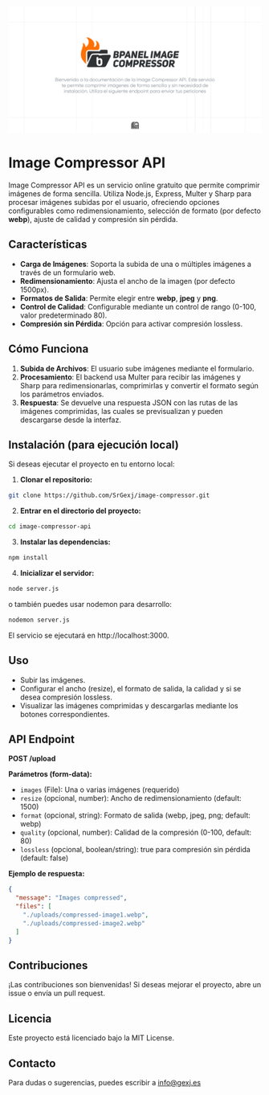 ![alt text](repository-open-graph-template.png)

# Image Compressor API

Image Compressor API es un servicio online gratuito que permite comprimir imágenes de forma sencilla. Utiliza Node.js, Express, Multer y Sharp para procesar imágenes subidas por el usuario, ofreciendo opciones configurables como redimensionamiento, selección de formato (por defecto **webp**), ajuste de calidad y compresión sin pérdida.

## Características

- **Carga de Imágenes**: Soporta la subida de una o múltiples imágenes a través de un formulario web.
- **Redimensionamiento**: Ajusta el ancho de la imagen (por defecto 1500px).
- **Formatos de Salida**: Permite elegir entre **webp**, **jpeg** y **png**.
- **Control de Calidad**: Configurable mediante un control de rango (0-100, valor predeterminado 80).
- **Compresión sin Pérdida**: Opción para activar compresión lossless.

## Cómo Funciona

1. **Subida de Archivos**: El usuario sube imágenes mediante el formulario.
2. **Procesamiento**: El backend usa Multer para recibir las imágenes y Sharp para redimensionarlas, comprimirlas y convertir el formato según los parámetros enviados.
3. **Respuesta**: Se devuelve una respuesta JSON con las rutas de las imágenes comprimidas, las cuales se previsualizan y pueden descargarse desde la interfaz.

## Instalación (para ejecución local)

Si deseas ejecutar el proyecto en tu entorno local:

1. **Clonar el repositorio:**
```bash
git clone https://github.com/SrGexj/image-compressor.git
```

2. **Entrar en el directorio del proyecto:**
```bash
cd image-compressor-api
```

3. **Instalar las dependencias:**
```bash
npm install
```

4. **Inicializar el servidor:**
```bash
node server.js
```

o también puedes usar nodemon para desarrollo:
```bash
nodemon server.js
```

El servicio se ejecutará en http://localhost:3000.

## Uso

- Subir las imágenes.
- Configurar el ancho (resize), el formato de salida, la calidad y si se desea compresión lossless.
- Visualizar las imágenes comprimidas y descargarlas mediante los botones correspondientes.

## API Endpoint

**POST /upload**

**Parámetros (form-data):**

- `images` (File): Una o varias imágenes (requerido)
- `resize` (opcional, number): Ancho de redimensionamiento (default: 1500)
- `format` (opcional, string): Formato de salida (webp, jpeg, png; default: webp)
- `quality` (opcional, number): Calidad de la compresión (0-100, default: 80)
- `lossless` (opcional, boolean/string): true para compresión sin pérdida (default: false)

**Ejemplo de respuesta:**
```json
{
  "message": "Images compressed",
  "files": [
    "./uploads/compressed-image1.webp",
    "./uploads/compressed-image2.webp"
  ]
}
```

## Contribuciones

¡Las contribuciones son bienvenidas! Si deseas mejorar el proyecto, abre un issue o envía un pull request.

## Licencia

Este proyecto está licenciado bajo la MIT License.

## Contacto

Para dudas o sugerencias, puedes escribir a info@gexj.es
